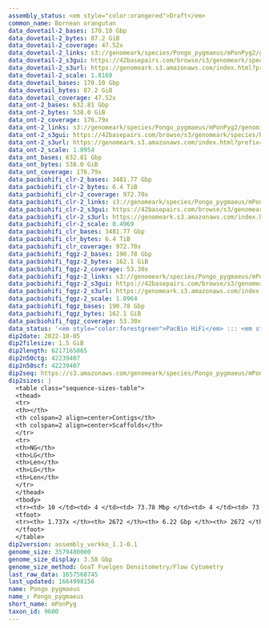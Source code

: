```yaml
---
assembly_status: <em style="color:orangered">Draft</em>
common_name: Bornean orangutan
data_dovetail-2_bases: 170.10 Gbp
data_dovetail-2_bytes: 87.2 GiB
data_dovetail-2_coverage: 47.52x
data_dovetail-2_links: s3://genomeark/species/Pongo_pygmaeus/mPonPyg2/genomic_data/dovetail/<br>
data_dovetail-2_s3gui: https://42basepairs.com/browse/s3/genomeark/species/Pongo_pygmaeus/mPonPyg2/genomic_data/dovetail/
data_dovetail-2_s3url: https://genomeark.s3.amazonaws.com/index.html?prefix=species/Pongo_pygmaeus/mPonPyg2/genomic_data/dovetail/
data_dovetail-2_scale: 1.8160
data_dovetail_bases: 170.10 Gbp
data_dovetail_bytes: 87.2 GiB
data_dovetail_coverage: 47.52x
data_ont-2_bases: 632.81 Gbp
data_ont-2_bytes: 538.0 GiB
data_ont-2_coverage: 176.79x
data_ont-2_links: s3://genomeark/species/Pongo_pygmaeus/mPonPyg2/genomic_data/ont/<br>
data_ont-2_s3gui: https://42basepairs.com/browse/s3/genomeark/species/Pongo_pygmaeus/mPonPyg2/genomic_data/ont/
data_ont-2_s3url: https://genomeark.s3.amazonaws.com/index.html?prefix=species/Pongo_pygmaeus/mPonPyg2/genomic_data/ont/
data_ont-2_scale: 1.0954
data_ont_bases: 632.81 Gbp
data_ont_bytes: 538.0 GiB
data_ont_coverage: 176.79x
data_pacbiohifi_clr-2_bases: 3481.77 Gbp
data_pacbiohifi_clr-2_bytes: 6.4 TiB
data_pacbiohifi_clr-2_coverage: 972.70x
data_pacbiohifi_clr-2_links: s3://genomeark/species/Pongo_pygmaeus/mPonPyg2/genomic_data/pacbio_hifi/<br>
data_pacbiohifi_clr-2_s3gui: https://42basepairs.com/browse/s3/genomeark/species/Pongo_pygmaeus/mPonPyg2/genomic_data/pacbio_hifi/
data_pacbiohifi_clr-2_s3url: https://genomeark.s3.amazonaws.com/index.html?prefix=species/Pongo_pygmaeus/mPonPyg2/genomic_data/pacbio_hifi/
data_pacbiohifi_clr-2_scale: 0.4969
data_pacbiohifi_clr_bases: 3481.77 Gbp
data_pacbiohifi_clr_bytes: 6.4 TiB
data_pacbiohifi_clr_coverage: 972.70x
data_pacbiohifi_fqgz-2_bases: 190.78 Gbp
data_pacbiohifi_fqgz-2_bytes: 162.1 GiB
data_pacbiohifi_fqgz-2_coverage: 53.30x
data_pacbiohifi_fqgz-2_links: s3://genomeark/species/Pongo_pygmaeus/mPonPyg2/genomic_data/pacbio_hifi/<br>
data_pacbiohifi_fqgz-2_s3gui: https://42basepairs.com/browse/s3/genomeark/species/Pongo_pygmaeus/mPonPyg2/genomic_data/pacbio_hifi/
data_pacbiohifi_fqgz-2_s3url: https://genomeark.s3.amazonaws.com/index.html?prefix=species/Pongo_pygmaeus/mPonPyg2/genomic_data/pacbio_hifi/
data_pacbiohifi_fqgz-2_scale: 1.0964
data_pacbiohifi_fqgz_bases: 190.78 Gbp
data_pacbiohifi_fqgz_bytes: 162.1 GiB
data_pacbiohifi_fqgz_coverage: 53.30x
data_status: '<em style="color:forestgreen">PacBio HiFi</em> ::: <em style="color:forestgreen">ONT Simplex</em> ::: <em style="color:forestgreen">Dovetail</em>'
dip2date: 2022-10-05
dip2filesize: 1.5 GiB
dip2length: 6217165865
dip2n50ctg: 42239407
dip2n50scf: 42239407
dip2seq: https://s3.amazonaws.com/genomeark/species/Pongo_pygmaeus/mPonPyg2/assembly_verkko_1.1-0.1/mPonPyg2.dip.20221005.fasta.gz
dip2sizes: |
  <table class="sequence-sizes-table">
  <thead>
  <tr>
  <th></th>
  <th colspan=2 align=center>Contigs</th>
  <th colspan=2 align=center>Scaffolds</th>
  </tr>
  <tr>
  <th>NG</th>
  <th>LG</th>
  <th>Len</th>
  <th>LG</th>
  <th>Len</th>
  </tr>
  </thead>
  <tbody>
  <tr><td> 10 </td><td> 4 </td><td> 73.78 Mbp </td><td> 4 </td><td> 73.78 Mbp </td></tr>  <tr><td> 20 </td><td> 9 </td><td> 69.86 Mbp </td><td> 9 </td><td> 69.86 Mbp </td></tr>  <tr><td> 30 </td><td> 15 </td><td> 56.40 Mbp </td><td> 15 </td><td> 56.40 Mbp </td></tr>  <tr><td> 40 </td><td> 21 </td><td> 50.94 Mbp </td><td> 21 </td><td> 50.94 Mbp </td></tr>  <tr style="background-color:#cccccc;"><td> 50 </td><td> 29 </td><td style="background-color:#88ff88;"> 42.24 Mbp </td><td> 29 </td><td style="background-color:#88ff88;"> 42.24 Mbp </td></tr>  <tr><td> 60 </td><td> 38 </td><td> 39.05 Mbp </td><td> 38 </td><td> 39.05 Mbp </td></tr>  <tr><td> 70 </td><td> 47 </td><td> 36.77 Mbp </td><td> 47 </td><td> 36.77 Mbp </td></tr>  <tr><td> 80 </td><td> 58 </td><td> 31.26 Mbp </td><td> 58 </td><td> 31.26 Mbp </td></tr>  <tr><td> 90 </td><td> 71 </td><td> 26.11 Mbp </td><td> 71 </td><td> 26.11 Mbp </td></tr>  <tr><td> 100 </td><td> 86 </td><td> 21.08 Mbp </td><td> 86 </td><td> 21.08 Mbp </td></tr>  </tbody>
  <tfoot>
  <tr><th> 1.737x </th><th> 2672 </th><th> 6.22 Gbp </th><th> 2672 </th><th> 6.22 Gbp </th></tr>
  </tfoot>
  </table>
dip2version: assembly_verkko_1.1-0.1
genome_size: 3579480000
genome_size_display: 3.58 Gbp
genome_size_method: GoaT Fuelgen Densitometry/Flow Cytometry
last_raw_data: 1657568745
last_updated: 1664998156
name: Pongo pygmaeus
name_: Pongo_pygmaeus
short_name: mPonPyg
taxon_id: 9600
---
```

